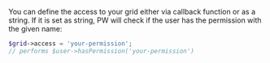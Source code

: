 You can define the access to your grid either via callback function or as a
string. If it is set as string, PW will check if the user has the permission
with the given name:

```php
$grid->access = 'your-permission';
// performs $user->hasPermission('your-permission')
```